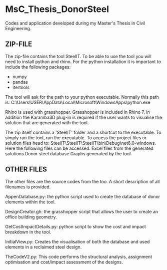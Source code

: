 # MsC_Thesis_DonorSteel
Codes and application developed during my Master's Thesis in Civil Engineering.


ZIP-FILE
-------------------------------------
The zip-file contains the tool SteelIT. To be able to use the tool you will need to install python and rhino.
For the python installation it is important to include the following packages:
- numpy
- pandas
- itertools

The tool will ask for the path to your python executable. Normally this path is: C:\Users\USER\AppData\Local\Microsoft\WindowsApps\python.exe

Rhino is used with grasshopper. Grasshopper is included in Rhino 7. In addition the Karamba3D plug-in is required if the user wants to visualise the solution that are generated with the tool.

The zip itself contains a 'SteelIT' folder and a shortcut to the executable. To simply run the tool, run the executable. To access the project files or solution files head to: SteelIT\SteelIT\SteelIT\bin\Debug\net6.0-windows. Here the following files can be accessed.
Excel files from the generated solutions
Donor steel database
Graphs generated by the tool 

OTHER FILES
--------------------------------------
The other files are the source codes from the too. A short description of all filenames is provided.

AppenDatabase.py: the python script used to create the database of donor elements within the tool.

DesignCreator.gh: the grasshopper script that allows the user to create an office building geometry.

GetCostImpactDetails.py: python script to show the cost and impact breakdown in the tool.

InitialView.py: Creates the visualisation of both the database and used elements in a reclaimed steel design.

TheCodeV2.py: This code performs the structural analysis, assignment optimisation and cost/impact assessment of the designs.
